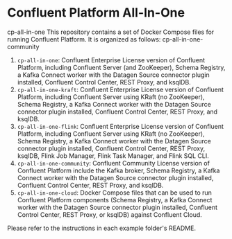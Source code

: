 # Confluent Platform All-In-One
cp-all-in-one
This repository contains a set of Docker Compose files for running Confluent Platform. It is organized as follows:
cp-all-in-one-community
1. `cp-all-in-one`: Confluent Enterprise License version of Confluent Platform, including Confluent Server (and ZooKeeper),
Schema Registry, a Kafka Connect worker with the Datagen Source connector plugin installed, Confluent Control Center,
REST Proxy, and ksqlDB.
2. `cp-all-in-one-kraft`: Confluent Enterprise License version of Confluent Platform, including Confluent Server using KRaft (no ZooKeeper), Schema Registry, a Kafka Connect worker with the Datagen Source connector plugin installed, Confluent Control Center,
REST Proxy, and ksqlDB.
3. `cp-all-in-one-flink`: Confluent Enterprise License version of Confluent Platform, including Confluent Server using KRaft (no ZooKeeper), Schema Registry, a Kafka Connect worker with the Datagen Source connector plugin installed, Confluent Control Center,
REST Proxy, ksqlDB, Flink Job Manager, Flink Task Manager, and Flink SQL CLI.
4. `cp-all-in-one-community`: Confluent Community License version of Confluent Platform include the Kafka broker,
Schema Registry, a Kafka Connect worker with the Datagen Source connector plugin installed, Confluent Control Center,
REST Proxy, and ksqlDB.
5. `cp-all-in-one-cloud`: Docker Compose files that can be used to run Confluent Platform components (Schema Registry, a Kafka Connect worker with the Datagen Source connector plugin installed, Confluent Control Center,
REST Proxy, or ksqlDB) against Confluent Cloud. 

Please refer to the instructions in each example folder's README.
